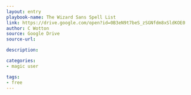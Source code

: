 ```yaml
---
layout: entry
playbook-name: The Wizard Sans Spell List 
link: https://drive.google.com/open?id=0B3eN9t7beS_zSGNfdm8xSldKOE0 
author: C Wotton
source: Google Drive
source-url: 

description:

categories:
- magic user

tags:
- free
---
```


